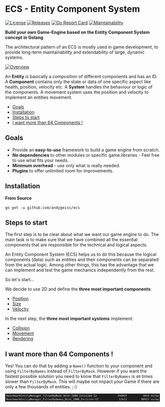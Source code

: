 # ECS - Entity Component System

[![License](https://img.shields.io/github/license/andygeiss/ecs)](https://github.com/andygeiss/ecs/blob/master/LICENSE)
[![Releases](https://img.shields.io/github/v/release/andygeiss/ecs)](https://github.com/andygeiss/ecs/releases)
[![Go Report Card](https://goreportcard.com/badge/github.com/andygeiss/ecs)](https://goreportcard.com/report/github.com/andygeiss/ecs)
[![Maintainability](https://api.codeclimate.com/v1/badges/5a2fd230f2eae6f244f2/maintainability)](https://codeclimate.com/github/andygeiss/ecs/maintainability)

**Build your own Game-Engine based on the Entity Component System concept in Golang**

The architectural pattern of an ECS is mostly used in game development,
to provide long-term maintainability and extendability of large, dynamic systems.

[![Overview](ecs.svg)](ecs.svg)

An **Entity** is basically a composition of different components and has an ID.
A **Component** contains only the state or data of one specific aspect like health, position, velocity etc.
A **System** handles the behaviour or logic of the components. A movement system uses the position and velocity to implement an entities movement.

- [Goals](#goals)
- [Installation](#installation)
- [Steps to start](#steps-to-start)
- [I want more than 64 Components !](#i-want-more-than-64-components-)

## Goals

- Provide an **easy-to-use** framework to build a game engine from scratch.
- **No dependencies** to other modules or specific game libraries - Feel free to use what fits your needs.
- **Minimum overhead** - use only what is really needed.
- **Plugins** to offer unlimited room for improvements.

## Installation

**From Source**

    go get -u github.com/andygeiss/ecs

## Steps to start

The first step is to be clear about what we want our game engine to do. The main task is to make sure that we have combined all the essential components that are responsible for the technical and logical aspects.

An Entity Component System (ECS) helps us to do this because the logical components (data) such as entities and their components can be separated from the actual logic. Among other things, this has the advantage that we can implement and test the game mechanics independently from the rest.

So let's start...

We decide to use 2D and define the **three most important components**:
* [Position](./example/components/position.go)
* [Size](./example/components/size.go)
* [Velocity](./example/components/velocity.go)

In the next step, the **three most important systems** implement:
* [Collision](./example/systems/collision.go)
* [Movement](./example/systems/movement.go)
* [Rendering](./example/systems/rendering.go)

## I want more than 64 Components !

Yes! You can do that by adding a `Name()` function to your component and using `FilterByNames` instead of `FilterByMask`.
However if you want the fastest possible solution you need to know that `FilterByNames` is `40` times slower than `FilterByMask`.
This will maybe not impact your Game if there are only a few thousands of entities. ;-)

![bench](bench.png)

